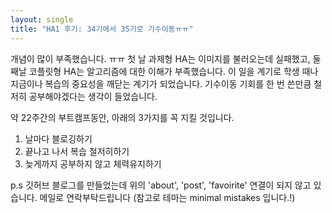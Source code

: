 ```yaml
---
layout: single
title: "HA1 후기: 34기에서 35기로 기수이동ㅠㅠ"
---
```


개념이 많이 부족했습니다. ㅠㅠ
첫 날 과제형 HA는 이미지를 불러오는데 실패했고, 둘 째날 코플릿형 HA는 알고리즘에 대한 이해가 부족했습니다.
이 일을 계기로 학생 때나 지금이나 복습의 중요성을 깨닫는 계기가 되었습니다.
기수이동 기회를 한 번 쓴만큼 철저히 공부해야겠다는 생각이 들었습니다.

약 22주간의 부트캠프동안, 아래의 3가지를 꼭 지킬 것입니다.
1. 날마다 블로깅하기
2. 끝나고 나서 복습 철저히하기
3. 늦게까지 공부하지 않고 체력유지하기


p.s 깃허브 블로그를 만들었는데 위의 'about', 'post', 'favoirite' 연결이 되지 않고 있습니다. 메일로 연락부탁드립니다
(참고로 테마는 minimal mistakes 입니다.!)
